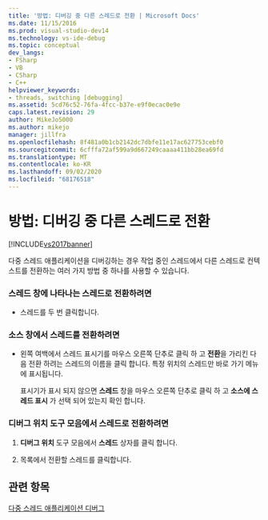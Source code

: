 ```yaml
---
title: '방법: 디버깅 중 다른 스레드로 전환 | Microsoft Docs'
ms.date: 11/15/2016
ms.prod: visual-studio-dev14
ms.technology: vs-ide-debug
ms.topic: conceptual
dev_langs:
- FSharp
- VB
- CSharp
- C++
helpviewer_keywords:
- threads, switching [debugging]
ms.assetid: 5cd76c52-76fa-4fcc-b37e-e9f0ecac0e9e
caps.latest.revision: 29
author: MikeJo5000
ms.author: mikejo
manager: jillfra
ms.openlocfilehash: 8f481a0b1cb2142dc7dbfe11e17ac627753cebf0
ms.sourcegitcommit: 6cfffa72af599a9d667249caaaa411bb28ea69fd
ms.translationtype: MT
ms.contentlocale: ko-KR
ms.lasthandoff: 09/02/2020
ms.locfileid: "68176518"
---
```

# <a name="how-to-switch-to-another-thread-while-debugging"></a>방법: 디버깅 중 다른 스레드로 전환
[!INCLUDE[vs2017banner](../includes/vs2017banner.md)]

다중 스레드 애플리케이션을 디버깅하는 경우 작업 중인 스레드에서 다른 스레드로 컨텍스트를 전환하는 여러 가지 방법 중 하나를 사용할 수 있습니다.  
  
### <a name="to-switch-to-any-thread-that-appears-in-the-threads-window"></a>스레드 창에 나타나는 스레드로 전환하려면  
  
- 스레드를 두 번 클릭합니다.  
  
### <a name="to-switch-to-a-thread-in-a-source-window"></a>소스 창에서 스레드를 전환하려면  
  
- 왼쪽 여백에서 스레드 표시기를 마우스 오른쪽 단추로 클릭 하 고 **전환**을 가리킨 다음 전환 하려는 스레드의 이름을 클릭 합니다. 특정 위치의 스레드만 바로 가기 메뉴에 표시됩니다.  
  
     표시기가 표시 되지 않으면 **스레드** 창을 마우스 오른쪽 단추로 클릭 하 고 **소스에 스레드 표시** 가 선택 되어 있는지 확인 합니다.  
  
### <a name="to-switch-to-a-thread-in-the-debug-location-toolbar"></a>디버그 위치 도구 모음에서 스레드로 전환하려면  
  
1. **디버그 위치** 도구 모음에서 **스레드** 상자를 클릭 합니다.  
  
2. 목록에서 전환할 스레드를 클릭합니다.  
  
## <a name="see-also"></a>관련 항목  
 [다중 스레드 애플리케이션 디버그](../debugger/debug-multithreaded-applications-in-visual-studio.md)
